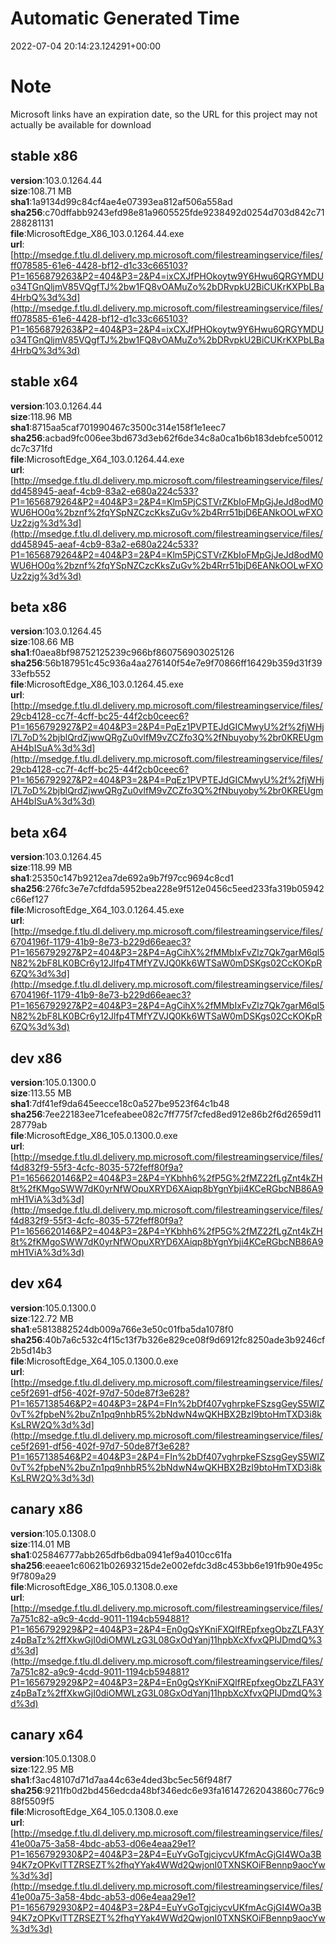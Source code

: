 # Automatic Generated Time
2022-07-04 20:14:23.124291+00:00

# Note
Microsoft links have an expiration date, so the URL for this project may not actually be available for download

## stable x86
**version**:103.0.1264.44  
**size**:108.71 MB  
**sha1**:1a9134d99c84cf4ae4e07393ea812af506a558ad  
**sha256**:c70dffabb9243efd98e81a9605525fde9238492d0254d703d842c71288281131  
**file**:MicrosoftEdge_X86_103.0.1264.44.exe  
**url**:[http://msedge.f.tlu.dl.delivery.mp.microsoft.com/filestreamingservice/files/ff078585-61e6-4428-bf12-d1c33c665103?P1=1656879263&P2=404&P3=2&P4=ixCXJfPHOkoytw9Y6Hwu6QRGYMDUo34TGnQljmV85VQgfTJ%2bw1FQ8vOAMuZo%2bDRvpkU2BiCUKrKXPbLBa4HrbQ%3d%3d](http://msedge.f.tlu.dl.delivery.mp.microsoft.com/filestreamingservice/files/ff078585-61e6-4428-bf12-d1c33c665103?P1=1656879263&P2=404&P3=2&P4=ixCXJfPHOkoytw9Y6Hwu6QRGYMDUo34TGnQljmV85VQgfTJ%2bw1FQ8vOAMuZo%2bDRvpkU2BiCUKrKXPbLBa4HrbQ%3d%3d)  

## stable x64
**version**:103.0.1264.44  
**size**:118.96 MB  
**sha1**:8715aa5caf701990467c3500c314e158f1e1eec7  
**sha256**:acbad9fc006ee3bd673d3eb62f6de34c8a0ca1b6b183debfce50012dc7c371fd  
**file**:MicrosoftEdge_X64_103.0.1264.44.exe  
**url**:[http://msedge.f.tlu.dl.delivery.mp.microsoft.com/filestreamingservice/files/dd458945-aeaf-4cb9-83a2-e680a224c533?P1=1656879264&P2=404&P3=2&P4=Klm5PjCSTVrZKbIoFMpGjJeJd8odM0WU6HO0q%2bznf%2fqYSpNZCzcKksZuGv%2b4Rrr51bjD6EANkOOLwFXOUz2zjg%3d%3d](http://msedge.f.tlu.dl.delivery.mp.microsoft.com/filestreamingservice/files/dd458945-aeaf-4cb9-83a2-e680a224c533?P1=1656879264&P2=404&P3=2&P4=Klm5PjCSTVrZKbIoFMpGjJeJd8odM0WU6HO0q%2bznf%2fqYSpNZCzcKksZuGv%2b4Rrr51bjD6EANkOOLwFXOUz2zjg%3d%3d)  

## beta x86
**version**:103.0.1264.45  
**size**:108.66 MB  
**sha1**:f0aea8bf98752125239c966bf860756903025126  
**sha256**:56b187951c45c936a4aa276140f54e7e9f70866ff16429b359d31f3933efb552  
**file**:MicrosoftEdge_X86_103.0.1264.45.exe  
**url**:[http://msedge.f.tlu.dl.delivery.mp.microsoft.com/filestreamingservice/files/29cb4128-cc7f-4cff-bc25-44f2cb0ceec6?P1=1656792927&P2=404&P3=2&P4=PqEz1PVPTEJdGICMwyU%2f%2fjWHjl7L7oD%2bjblQrdZjwwQRgZu0vlfM9vZCZfo3Q%2fNbuyoby%2br0KREUgmAH4bISuA%3d%3d](http://msedge.f.tlu.dl.delivery.mp.microsoft.com/filestreamingservice/files/29cb4128-cc7f-4cff-bc25-44f2cb0ceec6?P1=1656792927&P2=404&P3=2&P4=PqEz1PVPTEJdGICMwyU%2f%2fjWHjl7L7oD%2bjblQrdZjwwQRgZu0vlfM9vZCZfo3Q%2fNbuyoby%2br0KREUgmAH4bISuA%3d%3d)  

## beta x64
**version**:103.0.1264.45  
**size**:118.99 MB  
**sha1**:25350c147b9212ea7de692a9b7f97cc9694c8cd1  
**sha256**:276fc3e7e7cfdfda5952bea228e9f512e0456c5eed233fa319b05942c66ef127  
**file**:MicrosoftEdge_X64_103.0.1264.45.exe  
**url**:[http://msedge.f.tlu.dl.delivery.mp.microsoft.com/filestreamingservice/files/6704196f-1179-41b9-8e73-b229d66eaec3?P1=1656792927&P2=404&P3=2&P4=AgCihX%2fMMbIxFvZlz7Qk7garM6ql5N82%2bF8LK0BCr6y12Jlfp4TMfYZVJQ0Kk6WTSaW0mDSKgs02CcKOKpR6ZQ%3d%3d](http://msedge.f.tlu.dl.delivery.mp.microsoft.com/filestreamingservice/files/6704196f-1179-41b9-8e73-b229d66eaec3?P1=1656792927&P2=404&P3=2&P4=AgCihX%2fMMbIxFvZlz7Qk7garM6ql5N82%2bF8LK0BCr6y12Jlfp4TMfYZVJQ0Kk6WTSaW0mDSKgs02CcKOKpR6ZQ%3d%3d)  

## dev x86
**version**:105.0.1300.0  
**size**:113.55 MB  
**sha1**:7df41ef9da645eecce18c0a527be9523f64c1b48  
**sha256**:7ee22183ee71cefeabee082c7ff775f7cfed8ed912e86b2f6d2659d1128779ab  
**file**:MicrosoftEdge_X86_105.0.1300.0.exe  
**url**:[http://msedge.f.tlu.dl.delivery.mp.microsoft.com/filestreamingservice/files/f4d832f9-55f3-4cfc-8035-572feff80f9a?P1=1656620146&P2=404&P3=2&P4=YKbhh6%2fP5G%2fMZ22fLgZnt4kZH8t%2fKMgoSWW7dK0yrNfWOpuXRYD6XAiqp8bYgnYbji4KCeRGbcNB86A9mH1ViA%3d%3d](http://msedge.f.tlu.dl.delivery.mp.microsoft.com/filestreamingservice/files/f4d832f9-55f3-4cfc-8035-572feff80f9a?P1=1656620146&P2=404&P3=2&P4=YKbhh6%2fP5G%2fMZ22fLgZnt4kZH8t%2fKMgoSWW7dK0yrNfWOpuXRYD6XAiqp8bYgnYbji4KCeRGbcNB86A9mH1ViA%3d%3d)  

## dev x64
**version**:105.0.1300.0  
**size**:122.72 MB  
**sha1**:e5813882524db009a766e3e50c01fba5da1078f0  
**sha256**:40b7a6c532c4f15c13f7b326e829ce08f9d6912fc8250ade3b9246cf2b5d14b3  
**file**:MicrosoftEdge_X64_105.0.1300.0.exe  
**url**:[http://msedge.f.tlu.dl.delivery.mp.microsoft.com/filestreamingservice/files/ce5f2691-df56-402f-97d7-50de87f3e628?P1=1657138546&P2=404&P3=2&P4=FIn%2bDf407vghrpkeFSzsgGeyS5WIZ0vT%2fpbeN%2buZn1pq9nhbR5%2bNdwN4wQKHBX2BzI9btoHmTXD3i8kKsLRW2Q%3d%3d](http://msedge.f.tlu.dl.delivery.mp.microsoft.com/filestreamingservice/files/ce5f2691-df56-402f-97d7-50de87f3e628?P1=1657138546&P2=404&P3=2&P4=FIn%2bDf407vghrpkeFSzsgGeyS5WIZ0vT%2fpbeN%2buZn1pq9nhbR5%2bNdwN4wQKHBX2BzI9btoHmTXD3i8kKsLRW2Q%3d%3d)  

## canary x86
**version**:105.0.1308.0  
**size**:114.01 MB  
**sha1**:025846777abb265dfb6dba0941ef9a4010cc61fa  
**sha256**:eeaee1c60621b02693215de2e002efdc3d8c453bb6e191fb90e495c9f7809a29  
**file**:MicrosoftEdge_X86_105.0.1308.0.exe  
**url**:[http://msedge.f.tlu.dl.delivery.mp.microsoft.com/filestreamingservice/files/7a751c82-a9c9-4cdd-9011-1194cb594881?P1=1656792929&P2=404&P3=2&P4=En0gQsYKniFXQlfREpfxegObzZLFA3Yz4pBaTz%2ffXkwGjI0diOMWLzG3L08GxOdYanj11hpbXcXfvxQPIJDmdQ%3d%3d](http://msedge.f.tlu.dl.delivery.mp.microsoft.com/filestreamingservice/files/7a751c82-a9c9-4cdd-9011-1194cb594881?P1=1656792929&P2=404&P3=2&P4=En0gQsYKniFXQlfREpfxegObzZLFA3Yz4pBaTz%2ffXkwGjI0diOMWLzG3L08GxOdYanj11hpbXcXfvxQPIJDmdQ%3d%3d)  

## canary x64
**version**:105.0.1308.0  
**size**:122.95 MB  
**sha1**:f3ac48107d71d7aa44c63e4ded3bc5ec56f948f7  
**sha256**:9211fb0d2bd456edcda48bf346edc6e93fa16147262043860c776c988f5509f5  
**file**:MicrosoftEdge_X64_105.0.1308.0.exe  
**url**:[http://msedge.f.tlu.dl.delivery.mp.microsoft.com/filestreamingservice/files/41e00a75-3a58-4bdc-ab53-d06e4eaa29e1?P1=1656792930&P2=404&P3=2&P4=EuYvGoTgjciycvUKfmAcGjGI4WOa3B94K7zOPKvlTTZRSEZT%2fhqYYak4WWd2QwjonI0TXNSKOiFBennp9aocYw%3d%3d](http://msedge.f.tlu.dl.delivery.mp.microsoft.com/filestreamingservice/files/41e00a75-3a58-4bdc-ab53-d06e4eaa29e1?P1=1656792930&P2=404&P3=2&P4=EuYvGoTgjciycvUKfmAcGjGI4WOa3B94K7zOPKvlTTZRSEZT%2fhqYYak4WWd2QwjonI0TXNSKOiFBennp9aocYw%3d%3d)  

